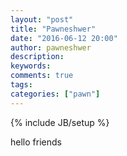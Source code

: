 ```yaml
---
layout: "post"
title: "Pawneshwer"
date: "2016-06-12 20:00"
author: pawneshwer
description:
keywords:
comments: true
tags:
categories: ["pawn"]
---
```


{% include JB/setup %}

hello friends
